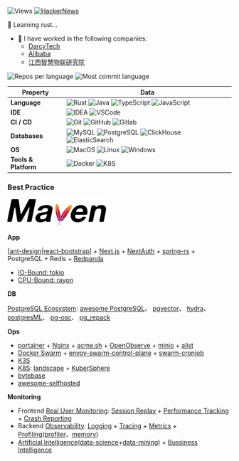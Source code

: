 ![Views](https://komarev.com/ghpvc/?username=holmofy)  [![HackerNews](https://img.shields.io/badge/hacker-holmofyHu-blue?logo=ycombinator)](https://news.ycombinator.com/user?id=holmofyHu)

<!--
**holmofy/holmofy** is a ✨ _special_ ✨ repository because its `README.md` (this file) appears on your GitHub profile.
-->

🦀️ Learning rust...
<!--  * [BankSteel](https://www.banksteel.com/about/)-->

- 🙌 I have worked in the following companies:
  * [DarcyTech](https://www.darcytech.com/)
  * [Alibaba](https://www.alibabagroup.com/)
  * [江西智慧物联研究院](https://www.isiiot.com/)

![Repos per language](https://github-profile-summary-cards.vercel.app/api/cards/repos-per-language?username=holmofy)
![Most commit language](https://github-profile-summary-cards.vercel.app/api/cards/most-commit-language?username=holmofy)

| Property                                        | Data                                            |
|-------------------------------------------------|---------------------------------------------------------------------------------------------------------------------------------------------------------------------------------------------------------------------------------------------------|
| **Language**                                    | ![Rust](https://shields.io/badge/-Rust-important) ![Java](https://shields.io/badge/-Java-important)  ![TypeScript](https://shields.io/badge/-TypeScript-brightgreen) ![JavaScript](https://shields.io/badge/-JavaScript-blue)|
| **IDE**                                         | ![IDEA](https://shields.io/badge/-IDEA-brightgreen) ![VSCode](https://shields.io/badge/-VSCode-blue) |
| **CI / CD**                                     | ![Git](https://shields.io/badge/-Git-brightgreen) ![GitHub](https://shields.io/badge/-GitHub-important) ![Gitlab](https://shields.io/badge/-Gitlab-brightgreen) |
| **Databases**                                   | ![MySQL](https://shields.io/badge/-MySQL-important) ![PostgreSQL](https://shields.io/badge/-PostgreSQL-brightgreen) ![ClickHouse](https://shields.io/badge/-ClickHouse-blue) ![ElasticSearch](https://shields.io/badge/-ElasticSearch-important)|
| **OS**                                          | ![MacOS](https://shields.io/badge/-MacOS-blue) ![Linux](https://shields.io/badge/-Linux-important) ![Windows](https://shields.io/badge/-Windows-blue) |
| **Tools & Platform**                            | ![Docker](https://shields.io/badge/-Docker-brightgreen) ![K8S](https://shields.io/badge/-K8S-important) |

### Best Practice

![DevOps](./assets/devops.drawio.svg)

**App**

[[ant-design](https://github.com/ant-design/ant-design)|[react-bootstrap](https://github.com/react-bootstrap/react-bootstrap)] +
[Next.js](https://github.com/vercel/next.js) +
[NextAuth](https://github.com/nextauthjs/next-auth) +
[spring-rs](https://github.com/spring-rs/spring-rs) +
PostgreSQL +
Redis +
[Redpanda](https://github.com/redpanda-data/redpanda)

* [IO-Bound: tokio](https://github.com/tokio-rs/tokio)
* [CPU-Bound: rayon](https://github.com/rayon-rs/rayon)

**DB**

[PostgreSQL Ecosystem](https://www.hufeifei.cn/pg-ecosystem.html): 
[awesome PostgreSQL](https://github.com/dhamaniasad/awesome-postgres)、
[pgvector](https://github.com/pgvector/pgvector)、
[hydra](https://github.com/hydradatabase/hydra)、
[postgresML](https://github.com/postgresml/postgresml)、
[pg-osc](https://github.com/shayonj/pg-osc)、
[pg_repack](https://github.com/reorg/pg_repack)

**Ops**
* [portainer](https://github.com/portainer/portainer) + [Nginx](https://github.com/nginx/nginx) + [acme.sh](https://github.com/acmesh-official/acme.sh) + [OpenObserve](https://github.com/openobserve/openobserve) + [minio](https://github.com/minio/minio) + [alist](https://github.com/AlistGo/alist)
* [Docker Swarm](https://github.com/moby/swarmkit) + [envoy-swarm-control-plane](https://github.com/nstapelbroek/envoy-swarm-control-plane) + [swarm-cronjob](https://github.com/crazy-max/swarm-cronjob)
* [K3S](https://github.com/k3s-io/k3s)
* [K8S](https://github.com/kubernetes/kubernetes): [landscape](https://landscape.cncf.io/) + [KuberSphere](https://github.com/kubesphere/kubesphere)
* [bytebase](https://github.com/bytebase/bytebase)
* [awesome-selfhosted](https://github.com/awesome-selfhosted/awesome-selfhosted)

**Monitoring**
* Frontend [Real User Monitoring](https://github.com/topics/real-user-monitoring): [Session Replay](https://github.com/topics/session-replay) + [Performance Tracking](https://github.com/GoogleChrome/web-vitals) + [Crash Reporting](https://github.com/topics/crash-reporting)
* Backend [Observability](https://github.com/topics/observability): [Logging](https://github.com/topics/logging) + [Tracing](https://github.com/topics/tracing) + [Metrics](https://github.com/topics/metrics) + [Profiling](https://github.com/topics/profiling)([profiler](https://github.com/topics/profiler)、[memory](https://github.com/KDE/heaptrack))
* [Artificial Intelligence](https://github.com/topics/artificial-intelligence)([data-science](https://github.com/topics/data-science)+[data-mining](https://github.com/topics/data-mining)) + [Bussiness Intelligence](https://github.com/topics/business-intelligence)

